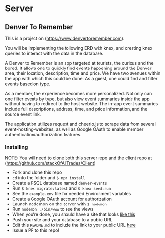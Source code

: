 # Server
## Denver To Remember 

This is a project on (https://www.denvertoremember.com).

You will be implementing the following ERD with knex, and creating knex queries to interact with the data in the database.

A Denver to Remember is an app targeted at tourists, the curious and the bored. It allows one to quickly find events happening around the Denver area, their location, description, time and price. We have two avenues within the app with which this could be done. As a guest, one could find and filter events based on type.

As a member, the experience becomes more personalized. Not only can one filter events by type, but also view event summaries inside the app without having to redirect to the host website. The in-app event summaries include full descriptions, address, time, and price information, and the source event link.

The application utilizes request and cheerio.js to scrape data from several event-hosting-websites, as well as Google OAuth to enable member authentication/authorization features. 

### Installing
NOTE: You will need to clone both this server repo and the client repo at (https://github.com/stackOfAllTrades/Client)

* Fork and clone this repo
* `cd` into the folder and `$ npm install`
* Create a PSQL database named `denver-events`
* Run `$ knex migrate:latest` and `$ knex seed:run`
* See the `example.env` file for needed Environment variables
* Create a Google OAuth account for authorization
* Launch nodemon on the server with `$ nodemon`
* Run `nodemon ./bin/www` to see the views
* When you're done, you should have a site that looks [like this](http://galvanize-brews.herokuapp.com/)
* Push your site and your database to a public URL
* Edit this `README.md` to include the link to your public URL [here](https://enigmatic-ocean-47947.herokuapp.com/)
* Issue a PR to this repo!
